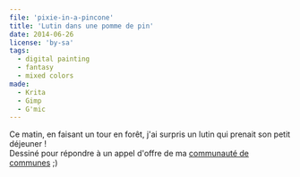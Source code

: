 ```yaml
---
file: 'pixie-in-a-pincone'
title: 'Lutin dans une pomme de pin'
date: 2014-06-26
license: 'by-sa'
tags:
  - digital painting
  - fantasy
  - mixed colors
made:
  - Krita
  - Gimp
  - G'mic
---
```


Ce matin, en faisant un tour en forêt, j'ai surpris un lutin qui prenait son petit déjeuner !  
Dessiné pour répondre à un appel d'offre de ma [communauté de communes](http://ccbd.fr/accueil.html) ;)
